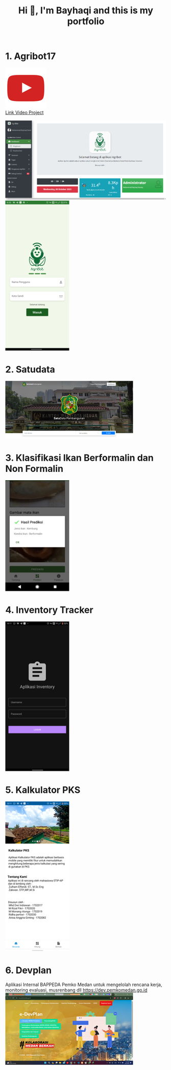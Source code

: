 
<h1 align="center">Hi 👋, I'm Bayhaqi and this is my portfolio </h1>
<br>
<h1> 1. Agribot17 </h1>
<a href="https://www.youtube.com/embed/TqSuThyREtU"> <img src="https://github.com/burgyl/youtube-icon-link/blob/main/icon_128.png?raw=true"  alt="tippedleader110" /> <br>Link Video Project</a>
<br>
<br>
<div> 
<img src="https://github.com/TippedLeader110/portfolio/blob/main/img/01.png?raw=true" width="800" alt="tippedleader110" />
<img src="https://github.com/TippedLeader110/portfolio/blob/main/img/01b.png?raw=true" width="200" alt="tippedleader110" />
</div>



<h1> 2. Satudata </h1>
<img src="https://github.com/TippedLeader110/portfolio/blob/main/img/02.png?raw=true" width="400" alt="tippedleader110" />

<h1> 3. Klasifikasi Ikan Berformalin dan Non Formalin </h1>
<img src="https://github.com/TippedLeader110/portfolio/blob/main/img/03.png?raw=true" width="200" alt="tippedleader110" />

<h1> 4. Inventory Tracker </h1>
<img src="https://github.com/TippedLeader110/portfolio/blob/main/img/04.png?raw=true" width="200" alt="tippedleader110" />

<h1> 5. Kalkulator PKS </h1>
<img src="https://github.com/TippedLeader110/portfolio/blob/main/img/05.png?raw=true" width="200" alt="tippedleader110" />

<h1> 6. Devplan </h1>
<p> Aplikasi Internal BAPPEDA Pemko Medan untuk mengelolah rencana kerja, monitoring evaluasi, musrenbang dll
<a href="https://dev.pemkomedan.go.id">https://dev.pemkomedan.go.id</a>
<br>
<img src="https://github.com/TippedLeader110/portfolio/blob/main/img/06.png?raw=true" width="400" alt="tippedleader110" />
